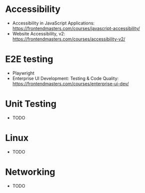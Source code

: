 # Accessibility

- Accessibility in JavaScript Applications: https://frontendmasters.com/courses/javascript-accessibility/
- Website Accessibility, v2: https://frontendmasters.com/courses/accessibility-v2/

# E2E testing

- Playwright
- Enterprise UI Development: Testing & Code Quality: https://frontendmasters.com/courses/enterprise-ui-dev/

# Unit Testing

- TODO

# Linux

- TODO

# Networking

- TODO
